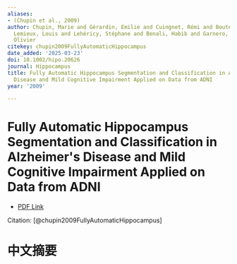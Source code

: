 ```yaml
---
aliases:
- (Chupin et al., 2009)
author: Chupin, Marie and Gérardin, Emilie and Cuingnet, Rémi and Boutet, Claire and
  Lemieux, Louis and Lehéricy, Stéphane and Benali, Habib and Garnero, Line and Colliot,
  Olivier
citekey: chupin2009FullyAutomaticHippocampus
date_added: '2025-03-23'
doi: 10.1002/hipo.20626
journal: Hippocampus
title: Fully Automatic Hippocampus Segmentation and Classification in Alzheimer's
  Disease and Mild Cognitive Impairment Applied on Data from ADNI
year: '2009'

---
```

# Fully Automatic Hippocampus Segmentation and Classification in Alzheimer's Disease and Mild Cognitive Impairment Applied on Data from ADNI
- [PDF Link](zotero://open-pdf/library/items/T2UATNSH)

Citation: [@chupin2009FullyAutomaticHippocampus]

# 中文摘要
